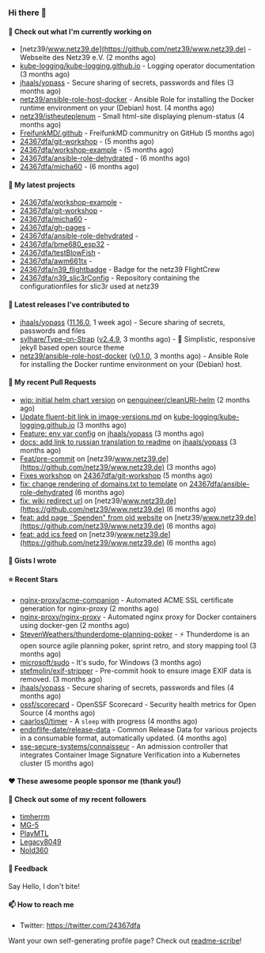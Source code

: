 ### Hi there 👋

#### 👷 Check out what I'm currently working on

- [netz39/www.netz39.de](https://github.com/netz39/www.netz39.de) - Webseite des Netz39 e.V. (2 months ago)
- [kube-logging/kube-logging.github.io](https://github.com/kube-logging/kube-logging.github.io) - Logging operator documentation (3 months ago)
- [jhaals/yopass](https://github.com/jhaals/yopass) - Secure sharing of secrets, passwords and files  (3 months ago)
- [netz39/ansible-role-host-docker](https://github.com/netz39/ansible-role-host-docker) - Ansible Role for installing the Docker runtime environment on your (Debian) host. (4 months ago)
- [netz39/istheuteplenum](https://github.com/netz39/istheuteplenum) - Small html-site displaying plenum-status (4 months ago)
- [FreifunkMD/.github](https://github.com/FreifunkMD/.github) - FreifunkMD communitry on GitHub (5 months ago)
- [24367dfa/git-workshop](https://github.com/24367dfa/git-workshop) -  (5 months ago)
- [24367dfa/workshop-example](https://github.com/24367dfa/workshop-example) -  (5 months ago)
- [24367dfa/ansible-role-dehydrated](https://github.com/24367dfa/ansible-role-dehydrated) -  (6 months ago)
- [24367dfa/micha60](https://github.com/24367dfa/micha60) -  (6 months ago)

#### 🌱 My latest projects

- [24367dfa/workshop-example](https://github.com/24367dfa/workshop-example) - 
- [24367dfa/git-workshop](https://github.com/24367dfa/git-workshop) - 
- [24367dfa/micha60](https://github.com/24367dfa/micha60) - 
- [24367dfa/gh-pages](https://github.com/24367dfa/gh-pages) - 
- [24367dfa/ansible-role-dehydrated](https://github.com/24367dfa/ansible-role-dehydrated) - 
- [24367dfa/bme680_esp32](https://github.com/24367dfa/bme680_esp32) - 
- [24367dfa/testBlowFish](https://github.com/24367dfa/testBlowFish) - 
- [24367dfa/awm661tx](https://github.com/24367dfa/awm661tx) - 
- [24367dfa/n39_flightbadge](https://github.com/24367dfa/n39_flightbadge) - Badge for the netz39 FlightCrew
- [24367dfa/n39_slic3rConfig](https://github.com/24367dfa/n39_slic3rConfig) - Repository containing the configurationfiles for slic3r used at netz39

#### 🔭 Latest releases I've contributed to

- [jhaals/yopass](https://github.com/jhaals/yopass) ([11.16.0](https://github.com/jhaals/yopass/releases/tag/11.16.0), 1 week ago) - Secure sharing of secrets, passwords and files 
- [sylhare/Type-on-Strap](https://github.com/sylhare/Type-on-Strap) ([v2.4.9](https://github.com/sylhare/Type-on-Strap/releases/tag/v2.4.9), 3 months ago) - 🎨 Simplistic, responsive jekyll based open source theme
- [netz39/ansible-role-host-docker](https://github.com/netz39/ansible-role-host-docker) ([v0.1.0](https://github.com/netz39/ansible-role-host-docker/releases/tag/v0.1.0), 3 months ago) - Ansible Role for installing the Docker runtime environment on your (Debian) host.

#### 🔨 My recent Pull Requests

- [wip: initial helm chart version](https://github.com/penguineer/cleanURI-helm/pull/3) on [penguineer/cleanURI-helm](https://github.com/penguineer/cleanURI-helm) (2 months ago)
- [Update fluent-bit link in image-versions.md](https://github.com/kube-logging/kube-logging.github.io/pull/225) on [kube-logging/kube-logging.github.io](https://github.com/kube-logging/kube-logging.github.io) (3 months ago)
- [Feature: env var config](https://github.com/jhaals/yopass/pull/2143) on [jhaals/yopass](https://github.com/jhaals/yopass) (3 months ago)
- [docs: add link to russian translation to readme](https://github.com/jhaals/yopass/pull/2142) on [jhaals/yopass](https://github.com/jhaals/yopass) (3 months ago)
- [Feat/pre-commit](https://github.com/netz39/www.netz39.de/pull/103) on [netz39/www.netz39.de](https://github.com/netz39/www.netz39.de) (3 months ago)
- [Fixes workshop](https://github.com/24367dfa/git-workshop/pull/4) on [24367dfa/git-workshop](https://github.com/24367dfa/git-workshop) (5 months ago)
- [fix: change rendering of domains.txt to template](https://github.com/24367dfa/ansible-role-dehydrated/pull/14) on [24367dfa/ansible-role-dehydrated](https://github.com/24367dfa/ansible-role-dehydrated) (6 months ago)
- [fix: wiki redirect url](https://github.com/netz39/www.netz39.de/pull/89) on [netz39/www.netz39.de](https://github.com/netz39/www.netz39.de) (6 months ago)
- [feat: add page ¨Spenden&#34; from old website](https://github.com/netz39/www.netz39.de/pull/81) on [netz39/www.netz39.de](https://github.com/netz39/www.netz39.de) (6 months ago)
- [feat: add ics feed](https://github.com/netz39/www.netz39.de/pull/67) on [netz39/www.netz39.de](https://github.com/netz39/www.netz39.de) (6 months ago)

#### 📓 Gists I wrote


#### ⭐ Recent Stars

- [nginx-proxy/acme-companion](https://github.com/nginx-proxy/acme-companion) - Automated ACME SSL certificate generation for nginx-proxy (2 months ago)
- [nginx-proxy/nginx-proxy](https://github.com/nginx-proxy/nginx-proxy) - Automated nginx proxy for Docker containers using docker-gen (2 months ago)
- [StevenWeathers/thunderdome-planning-poker](https://github.com/StevenWeathers/thunderdome-planning-poker) - ⚡ Thunderdome is an open source agile planning poker, sprint retro, and story mapping tool (3 months ago)
- [microsoft/sudo](https://github.com/microsoft/sudo) - It&#39;s sudo, for Windows (3 months ago)
- [stefmolin/exif-stripper](https://github.com/stefmolin/exif-stripper) - Pre-commit hook to ensure image EXIF data is removed. (3 months ago)
- [jhaals/yopass](https://github.com/jhaals/yopass) - Secure sharing of secrets, passwords and files  (4 months ago)
- [ossf/scorecard](https://github.com/ossf/scorecard) - OpenSSF Scorecard - Security health metrics for Open Source (4 months ago)
- [caarlos0/timer](https://github.com/caarlos0/timer) - A `sleep` with progress (4 months ago)
- [endoflife-date/release-data](https://github.com/endoflife-date/release-data) - Common Release Data for various projects in a consumable format, automatically updated. (4 months ago)
- [sse-secure-systems/connaisseur](https://github.com/sse-secure-systems/connaisseur) - An admission controller that integrates Container Image Signature Verification into a Kubernetes cluster (5 months ago)

#### ❤️ These awesome people sponsor me (thank you!)


#### 👯 Check out some of my recent followers

- [timherrm](https://github.com/timherrm)
- [MG-5](https://github.com/MG-5)
- [PlayMTL](https://github.com/PlayMTL)
- [Legacy8049](https://github.com/Legacy8049)
- [Nold360](https://github.com/Nold360)

#### 💬 Feedback

Say Hello, I don't bite!

#### 📫 How to reach me

- Twitter: https://twitter.com/24367dfa

Want your own self-generating profile page? Check out [readme-scribe](https://github.com/muesli/readme-scribe)!